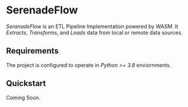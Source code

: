 # SerenadeFlow

*SeranadeFlow* is an ETL Pipeline Implementation powered by *WASM*. It *Extracts*, *Transforms*, and *Loads* data from local or remote data sources.

## Requirements

The project is configured to operate in _Python >= 3.8_ enviornments.

## Quickstart

Coming Soon.
